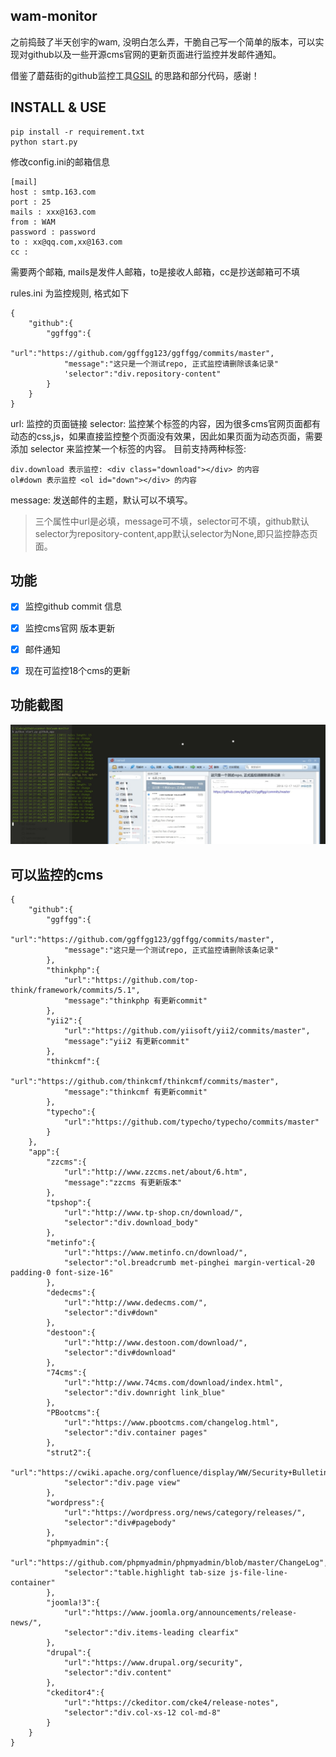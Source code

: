 ## wam-monitor
之前捣鼓了半天创宇的wam, 没明白怎么弄，干脆自己写一个简单的版本，可以实现对github以及一些开源cms官网的更新页面进行监控并发邮件通知。

借鉴了蘑菇街的github监控工具[GSIL](https://github.com/FeeiCN/GSIL)  的思路和部分代码，感谢！

## INSTALL & USE

	pip install -r requirement.txt
	python start.py

修改config.ini的邮箱信息

```
[mail]
host : smtp.163.com
port : 25
mails : xxx@163.com
from : WAM
password : password
to : xx@qq.com,xx@163.com
cc : 
```

需要两个邮箱, mails是发件人邮箱，to是接收人邮箱，cc是抄送邮箱可不填

rules.ini 为监控规则, 格式如下
```
{
	"github":{
		"ggffgg":{
			"url":"https://github.com/ggffgg123/ggffgg/commits/master",
			"message":"这只是一个测试repo, 正式监控请删除该条记录"
			'selector":"div.repository-content"
		}
	}
}
```

url: 监控的页面链接
selector: 监控某个标签的内容，因为很多cms官网页面都有动态的css,js，如果直接监控整个页面没有效果，因此如果页面为动态页面，需要添加
selector 来监控某一个标签的内容。 目前支持两种标签:
```
div.download 表示监控: <div class="download"></div> 的内容
ol#down 表示监控 <ol id="down"></div> 的内容
```

message: 发送邮件的主题，默认可以不填写。

> 三个属性中url是必填，message可不填，selector可不填，github默认selector为repository-content,app默认selector为None,即只监控静态页面。 


## 功能
- [x] 监控github commit 信息
- [x] 监控cms官网 版本更新
- [x] 邮件通知
- [x] 现在可监控18个cms的更新


## 功能截图
![](example.jpg)

## 可以监控的cms 
```
{
	"github":{
		"ggffgg":{
			"url":"https://github.com/ggffgg123/ggffgg/commits/master",
			"message":"这只是一个测试repo, 正式监控请删除该条记录"
		},
		"thinkphp":{
			"url":"https://github.com/top-think/framework/commits/5.1",
			"message":"thinkphp 有更新commit"
		},
		"yii2":{
			"url":"https://github.com/yiisoft/yii2/commits/master",
			"message":"yii2 有更新commit"
		},
		"thinkcmf":{
			"url":"https://github.com/thinkcmf/thinkcmf/commits/master",
			"message":"thinkcmf 有更新commit"
		},
		"typecho":{
			"url":"https://github.com/typecho/typecho/commits/master"
		}
	},
	"app":{
		"zzcms":{
			"url":"http://www.zzcms.net/about/6.htm",
			"message":"zzcms 有更新版本"
		},
		"tpshop":{
			"url":"http://www.tp-shop.cn/download/",
			"selector":"div.download_body"
		},
		"metinfo":{
			"url":"https://www.metinfo.cn/download/",
			"selector":"ol.breadcrumb met-pinghei margin-vertical-20 padding-0 font-size-16"
		},
		"dedecms":{
			"url":"http://www.dedecms.com/",
			"selector":"div#down"
		},
		"destoon":{
			"url":"http://www.destoon.com/download/",
			"selector":"div#download"
		},
		"74cms":{
			"url":"http://www.74cms.com/download/index.html",
			"selector":"div.downright link_blue"
		},
		"PBootcms":{
			"url":"https://www.pbootcms.com/changelog.html",
			"selector":"div.container pages"
		},
		"strut2":{
			"url":"https://cwiki.apache.org/confluence/display/WW/Security+Bulletins",
			"selector":"div.page view"
		},
		"wordpress":{
			"url":"https://wordpress.org/news/category/releases/",
			"selector":"div#pagebody"
		},
		"phpmyadmin":{
			"url":"https://github.com/phpmyadmin/phpmyadmin/blob/master/ChangeLog",
			"selector":"table.highlight tab-size js-file-line-container"
		},
		"joomla!3":{
			"url":"https://www.joomla.org/announcements/release-news/",
			"selector":"div.items-leading clearfix"
		},
		"drupal":{
			"url":"https://www.drupal.org/security",
			"selector":"div.content"
		},
		"ckeditor4":{
			"url":"https://ckeditor.com/cke4/release-notes",
			"selector":"div.col-xs-12 col-md-8"
		}
	}
}
```